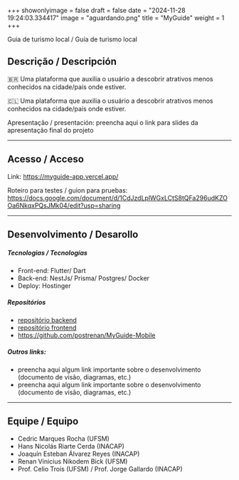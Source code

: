 +++
showonlyimage = false
draft = false
date = "2024-11-28 19:24:03.334417"
image = "aguardando.png"
title = "MyGuide"
weight = 1
+++


Guia de turismo local / Guía de turismo local

<!--more-->


## Descrição / Descripción

🇧🇷 Uma plataforma que auxilia o usuário a descobrir atrativos menos  conhecidos na cidade/país onde estiver.

🇨🇱 Uma plataforma que auxilia o usuário a descobrir atrativos menos  conhecidos na cidade/país onde estiver.

Apresentação / presentación: preencha aqui o link para slides da apresentação final do projeto

---

## Acesso / Acceso

Link: 
https://myguide-app.vercel.app/

Roteiro para testes / guion para pruebas: 
https://docs.google.com/document/d/1CdJzdLplWGxLCtS8tQFa296udKZOOa6NkqxPQsJMk04/edit?usp=sharing


---

## Desenvolvimento / Desarollo

##### Tecnologias / Tecnologías

- Front-end: Flutter/ Dart
- Back-end: NestJs/ Prisma/ Postgres/ Docker
- Deploy: Hostinger

##### Repositórios

- [repositório backend](https://github.com/postrenan/MyGuide-Back)
- [repositório frontend](https://github.com/postrenan/MyGuide-Front)
- https://github.com/postrenan/MyGuide-Mobile

##### Outros links:
- preencha aqui algum link importante sobre o desenvolvimento (documento de visão, diagramas, etc.)
- preencha aqui algum link importante sobre o desenvolvimento (documento de visão, diagramas, etc.)

---

## Equipe / Equipo

- Cedric Marques Rocha (UFSM)
- Hans Nicolás Riarte Cerda (INACAP)
- Joaquín Esteban Álvarez Reyes (INACAP)
- Renan Vinicius Nikodem Bick (UFSM)
- Prof. Celio Trois (UFSM) / Prof. Jorge Gallardo (INACAP)

